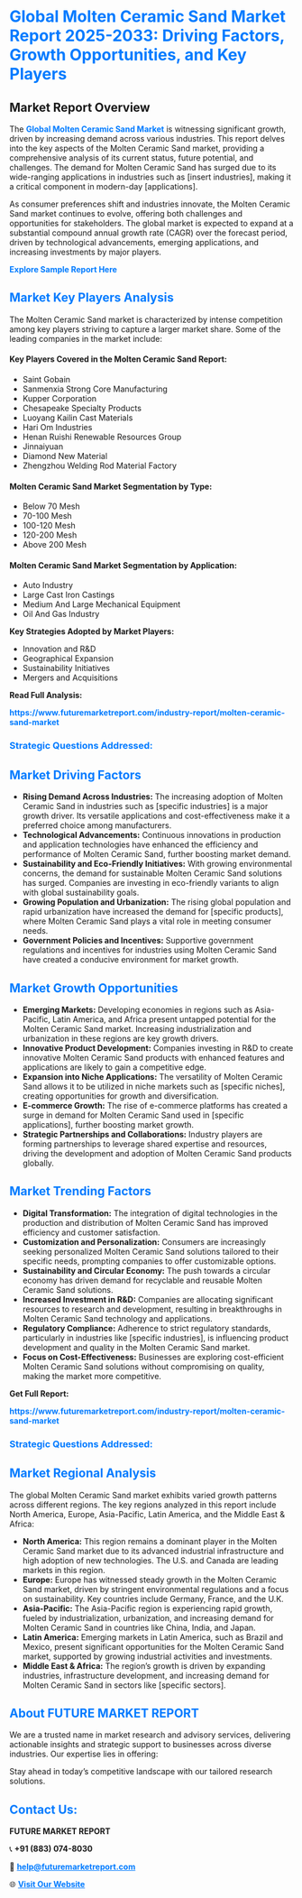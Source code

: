 <h1 style="color: #007BFF;">Global Molten Ceramic Sand Market Report 2025-2033: Driving Factors, Growth Opportunities, and Key Players</h1>

<section id="overview">
<h2>Market Report Overview</h2>
<p>The <a href="https://www.futuremarketreport.com/industry-report/molten-ceramic-sand-market" style="color: #007BFF; text-decoration: none;"><strong>Global Molten Ceramic Sand Market</strong></a> is witnessing significant growth, driven by increasing demand across various industries. This report delves into the key aspects of the Molten Ceramic Sand market, providing a comprehensive analysis of its current status, future potential, and challenges. The demand for Molten Ceramic Sand has surged due to its wide-ranging applications in industries such as [insert industries], making it a critical component in modern-day [applications].</p>
<p>As consumer preferences shift and industries innovate, the Molten Ceramic Sand market continues to evolve, offering both challenges and opportunities for stakeholders. The global market is expected to expand at a substantial compound annual growth rate (CAGR) over the forecast period, driven by technological advancements, emerging applications, and increasing investments by major players.</p>
</section>

<section id="overview">
<p><a href="https://www.futuremarketreport.com/request-sample/reportId=115007" style="color: #007BFF; text-decoration: none;"><strong>Explore Sample Report Here</strong></a></p>
</section>

<section id="key-players">
<h2 style="color: #007BFF;">Market Key Players Analysis</h2>
<p>The Molten Ceramic Sand market is characterized by intense competition among key players striving to capture a larger market share. Some of the leading companies in the market include:</p>
<h4>Key Players Covered in the Molten Ceramic Sand Report:</h4>
<ul><li>Saint Gobain</li><li>Sanmenxia Strong Core Manufacturing</li><li>Kupper Corporation</li><li>Chesapeake Specialty Products</li><li>Luoyang Kailin Cast Materials</li><li>Hari Om Industries</li><li>Henan Ruishi Renewable Resources Group</li><li>Jinnaiyuan</li><li>Diamond New Material</li><li>Zhengzhou Welding Rod Material Factory</li></ul>
<h4>Molten Ceramic Sand Market Segmentation by Type:</h4>
<ul><li>Below 70 Mesh</li><li>70-100 Mesh</li><li>100-120 Mesh</li><li>120-200 Mesh</li><li>Above 200 Mesh</li></ul>

<h4>Molten Ceramic Sand Market Segmentation by Application:</h4>
<ul><li>Auto Industry</li><li>Large Cast Iron Castings</li><li>Medium And Large Mechanical Equipment</li><li>Oil And Gas Industry</li></ul>
<p><strong>Key Strategies Adopted by Market Players:</strong></p>
<ul>
<li>Innovation and R&D</li>
<li>Geographical Expansion</li>
<li>Sustainability Initiatives</li>
<li>Mergers and Acquisitions</li>
</ul>
</section>

<section>
<p><strong>Read Full Analysis: </strong></p><a href="https://www.futuremarketreport.com/industry-report/molten-ceramic-sand-market" style="color: #007BFF; text-decoration: none;"><strong>https://www.futuremarketreport.com/industry-report/molten-ceramic-sand-market</strong></a>
<h3 style="color: #007BFF;">Strategic Questions Addressed:</h3>
</section>

<section id="driving-factors">
<h2 style="color: #007BFF;">Market Driving Factors</h2>
<ul>
<li><strong>Rising Demand Across Industries:</strong> The increasing adoption of Molten Ceramic Sand in industries such as [specific industries] is a major growth driver. Its versatile applications and cost-effectiveness make it a preferred choice among manufacturers.</li>
<li><strong>Technological Advancements:</strong> Continuous innovations in production and application technologies have enhanced the efficiency and performance of Molten Ceramic Sand, further boosting market demand.</li>
<li><strong>Sustainability and Eco-Friendly Initiatives:</strong> With growing environmental concerns, the demand for sustainable Molten Ceramic Sand solutions has surged. Companies are investing in eco-friendly variants to align with global sustainability goals.</li>
<li><strong>Growing Population and Urbanization:</strong> The rising global population and rapid urbanization have increased the demand for [specific products], where Molten Ceramic Sand plays a vital role in meeting consumer needs.</li>
<li><strong>Government Policies and Incentives:</strong> Supportive government regulations and incentives for industries using Molten Ceramic Sand have created a conducive environment for market growth.</li>
</ul>
</section>

<section id="growth-opportunities">
<h2 style="color: #007BFF;">Market Growth Opportunities</h2>
<ul>
<li><strong>Emerging Markets:</strong> Developing economies in regions such as Asia-Pacific, Latin America, and Africa present untapped potential for the Molten Ceramic Sand market. Increasing industrialization and urbanization in these regions are key growth drivers.</li>
<li><strong>Innovative Product Development:</strong> Companies investing in R&D to create innovative Molten Ceramic Sand products with enhanced features and applications are likely to gain a competitive edge.</li>
<li><strong>Expansion into Niche Applications:</strong> The versatility of Molten Ceramic Sand allows it to be utilized in niche markets such as [specific niches], creating opportunities for growth and diversification.</li>
<li><strong>E-commerce Growth:</strong> The rise of e-commerce platforms has created a surge in demand for Molten Ceramic Sand used in [specific applications], further boosting market growth.</li>
<li><strong>Strategic Partnerships and Collaborations:</strong> Industry players are forming partnerships to leverage shared expertise and resources, driving the development and adoption of Molten Ceramic Sand products globally.</li>
</ul>
</section>

<section id="trending-factors">
<h2 style="color: #007BFF;">Market Trending Factors</h2>
<ul>
<li><strong>Digital Transformation:</strong> The integration of digital technologies in the production and distribution of Molten Ceramic Sand has improved efficiency and customer satisfaction.</li>
<li><strong>Customization and Personalization:</strong> Consumers are increasingly seeking personalized Molten Ceramic Sand solutions tailored to their specific needs, prompting companies to offer customizable options.</li>
<li><strong>Sustainability and Circular Economy:</strong> The push towards a circular economy has driven demand for recyclable and reusable Molten Ceramic Sand solutions.</li>
<li><strong>Increased Investment in R&D:</strong> Companies are allocating significant resources to research and development, resulting in breakthroughs in Molten Ceramic Sand technology and applications.</li>
<li><strong>Regulatory Compliance:</strong> Adherence to strict regulatory standards, particularly in industries like [specific industries], is influencing product development and quality in the Molten Ceramic Sand market.</li>
<li><strong>Focus on Cost-Effectiveness:</strong> Businesses are exploring cost-efficient Molten Ceramic Sand solutions without compromising on quality, making the market more competitive.</li>
</ul>
</section>

<section>
<p><strong>Get Full Report: </strong></p><a href="https://www.futuremarketreport.com/industry-report/molten-ceramic-sand-market" style="color: #007BFF; text-decoration: none;"><strong>https://www.futuremarketreport.com/industry-report/molten-ceramic-sand-market</strong></a>
<h3 style="color: #007BFF;">Strategic Questions Addressed:</h3>
</section>


<section id="regional-analysis">
<h2 style="color: #007BFF;">Market Regional Analysis</h2>
<p>The global Molten Ceramic Sand market exhibits varied growth patterns across different regions. The key regions analyzed in this report include North America, Europe, Asia-Pacific, Latin America, and the Middle East & Africa:</p>
<ul>
<li><strong>North America:</strong> This region remains a dominant player in the Molten Ceramic Sand market due to its advanced industrial infrastructure and high adoption of new technologies. The U.S. and Canada are leading markets in this region.</li>
<li><strong>Europe:</strong> Europe has witnessed steady growth in the Molten Ceramic Sand market, driven by stringent environmental regulations and a focus on sustainability. Key countries include Germany, France, and the U.K.</li>
<li><strong>Asia-Pacific:</strong> The Asia-Pacific region is experiencing rapid growth, fueled by industrialization, urbanization, and increasing demand for Molten Ceramic Sand in countries like China, India, and Japan.</li>
<li><strong>Latin America:</strong> Emerging markets in Latin America, such as Brazil and Mexico, present significant opportunities for the Molten Ceramic Sand market, supported by growing industrial activities and investments.</li>
<li><strong>Middle East & Africa:</strong> The region’s growth is driven by expanding industries, infrastructure development, and increasing demand for Molten Ceramic Sand in sectors like [specific sectors].</li>
</ul>
</section>

<footer>
<h2 style="color: #007BFF;">About FUTURE MARKET REPORT</h2>
<p>We are a trusted name in market research and advisory services, delivering actionable insights and strategic support to businesses across diverse industries. Our expertise lies in offering:</p>

<p>Stay ahead in today’s competitive landscape with our tailored research solutions.</p>

<h2 style="color: #007BFF;">Contact Us:</h2>
<p><strong>FUTURE MARKET REPORT</strong></p>
<p>📞 <strong>+91 (883) 074-8030</strong></p>
<p>📧 <strong><a href="mailto:help@futuremarketreport.com" style="color: #007BFF;">help@futuremarketreport.com</a></strong></p>
<p>🌐 <strong><a href="https://www.futuremarketreport.com/" style="color: #007BFF;">Visit Our Website</a></strong></p>
</footer>